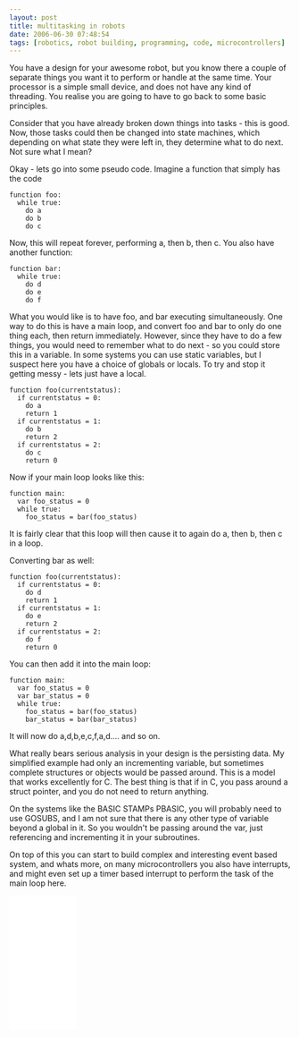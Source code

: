```yaml
---
layout: post
title: multitasking in robots
date: 2006-06-30 07:48:54
tags: [robotics, robot building, programming, code, microcontrollers]
---
```

You have a design for your awesome robot, but you know there a couple of separate things you want it to perform or handle at the same time. Your processor is a simple small device, and does not have any kind of threading. You realise you are going to have to go back to some basic principles.

Consider that you have already broken down things into tasks - this is good. Now, those tasks could then be changed into state machines, which depending on what state they were left in, they determine what to do next. Not sure what I mean?

Okay - lets go into some pseudo code. Imagine a function that simply has the code

    function foo:
      while true:
        do a
        do b
        do c

Now, this will repeat forever, performing a, then b, then c. You also have another function:

    function bar:
      while true:
        do d
        do e
        do f

What you would like is to have foo, and bar executing simultaneously. One way to do this is have a main loop, and convert foo and bar to only do one thing each, then return immediately. However, since they have to do a few things, you would need to remember what to do next - so you could store this in a variable. In some systems you can use static variables, but I suspect here you have a choice of globals or locals. To try and stop it getting messy - lets just have a local.

    function foo(currentstatus):
      if currentstatus = 0:
        do a
        return 1
      if currentstatus = 1:
        do b
        return 2
      if currentstatus = 2:
        do c
        return 0

Now if your main loop looks like this:

    function main:
      var foo_status = 0
      while true:
        foo_status = bar(foo_status)

It is fairly clear that this loop will then cause it to again do a, then b, then c in a loop.

Converting bar as well:

    function foo(currentstatus):
      if currentstatus = 0:
        do d
        return 1
      if currentstatus = 1:
        do e
        return 2
      if currentstatus = 2:
        do f
        return 0

You can then add it into the main loop:

    function main:
      var foo_status = 0
      var bar_status = 0
      while true:
        foo_status = bar(foo_status)
        bar_status = bar(bar_status)

It will now do a,d,b,e,c,f,a,d.... and so on.

What really bears serious analysis in your design is the persisting data. My simplified example had only an incrementing variable, but sometimes complete structures or objects would be passed around. This is a model that works excellently for C. The best thing is that if in C, you pass around a struct pointer, and you do not need to return anything.

On the systems like the BASIC STAMPs PBASIC, you will probably need to use GOSUBS, and I am not sure that there is any other type of variable beyond a global in it. So you wouldn't be passing around the var, just referencing and incrementing it in your subroutines.

On top of this you can start to build complex and interesting event based system, and whats more, on many microcontrollers you also have interrupts, and might even set up a timer based interrupt to perform the task of the main loop here.

<iframe style="width:120px;height:240px;" marginwidth="0" marginheight="0" scrolling="no" frameborder="0" src="//ws-eu.amazon-adsystem.com/widgets/q?ServiceVersion=20070822&OneJS=1&Operation=GetAdHtml&MarketPlace=GB&source=ss&ref=as_ss_li_til&ad_type=product_link&tracking_id=orionrobots-21&language=en_GB&marketplace=amazon&region=GB&placement=B082WD5YV9&asins=B082WD5YV9&linkId=e40e6e6802507d8646f3131923f1dea1&show_border=true&link_opens_in_new_window=true"></iframe><!-- lego mindstorms review 2021 -->
